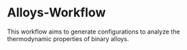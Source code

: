 # Alloys-Workflow
This workflow aims to generate configurations to analyze the thermodynamic properties of binary alloys.
